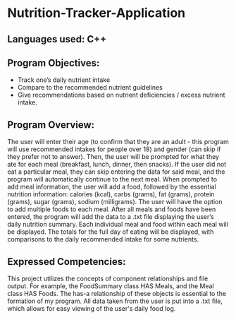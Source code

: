 # Nutrition-Tracker-Application

## Languages used: C++

## Program Objectives:
- Track one’s daily nutrient intake
- Compare to the recommended nutrient guidelines
- Give recommendations based on nutrient deficiencies / excess nutrient intake. 

## Program Overview: 
The user will enter their age (to confirm that they are an adult - this program will use recommended intakes for people over 18) and gender
(can skip if they prefer not to answer). Then, the user will be prompted for what they ate for each meal (breakfast, lunch, dinner, then snacks). 
If the user did not eat a particular meal, they can skip entering the data for said meal, and the program will automatically continue to the next
meal. When prompted to add meal information, the user will add a food, followed by the essential nutrition information: calories (kcal), carbs 
(grams), fat (grams), protein (grams), sugar (grams), sodium (milligrams). The user will have the option to add multiple foods to each meal. 
After all meals and foods have been entered, the program will add the data to a .txt file displaying the user’s daily nutrition summary. 
Each individual meal and food within each meal will be displayed. The totals for the full day of eating will be displayed, with comparisons to the daily 
recommended intake for some nutrients.

## Expressed Competencies:
This project utilizes the concepts of component relationships and file output. For example, the FoodSummary class HAS Meals,
and the Meal class HAS Foods. The has-a relationship of these objects is essential to the formation of my program. All data
taken from the user is put into a .txt file, which allows for easy viewing of the user's daily food log. 
